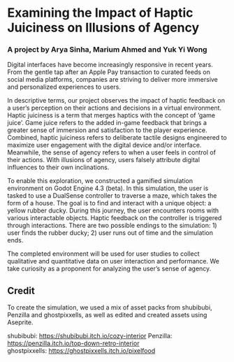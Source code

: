 # Examining the Impact of Haptic Juiciness on Illusions of Agency
### A project by Arya Sinha, Marium Ahmed and Yuk Yi Wong

Digital interfaces have become increasingly responsive in recent years. From the gentle tap after an Apple Pay transaction to curated feeds on social media platforms, companies are striving to deliver more immersive and personalized experiences to users. 

In descriptive terms, our project observes the impact of haptic feedback on a user’s perception on their actions and decisions in a virtual environment. Haptic juiciness is a term that merges haptics with the concept of ‘game juice’. Game juice refers to the added in-game feedback that brings a greater sense of immersion and satisfaction to the player experience. Combined, haptic juiciness refers to deliberate tactile designs engineered to maximize user engagement with the digital device and/or interface. Meanwhile, the sense of agency refers to when a user feels in control of their actions. With illusions of agency, users falsely attribute digital influences to their own inclinations.

To enable this exploration, we constructed a gamified simulation environment on Godot Engine 4.3 (beta). In this simulation, the user is tasked to use a DualSense controller to traverse a maze, which takes the form of a house. The goal is to find and interact with a unique object: a yellow rubber ducky. During this journey, the user encounters rooms with various interactable objects. Haptic feedback on the controller is triggered through interactions. There are two possible endings to the simulation: 1) user finds the rubber ducky; 2) user runs out of time and the simulation ends.

The completed environment will be used for user studies to collect qualitative and quantitative data on user interaction and performance. We take curiosity as a proponent for analyzing the user’s sense of agency.

## Credit
To create the simulation, we used a mix of asset packs from shubibubi, Penzilla and ghostpixxells, as well as edited and created assets using Aseprite.

shubibubi: https://shubibubi.itch.io/cozy-interior 
Penzilla: https://penzilla.itch.io/top-down-retro-interior  
ghostpixxells: https://ghostpixxells.itch.io/pixelfood  
